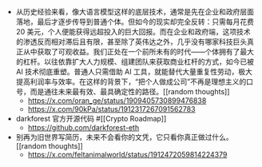 - 从历史经验来看，像大语言模型这样的底层技术，通常是先在企业和政府层面落地，最后才逐步传导到普通个体。但如今的现实却完全反转：只需每月花费 20 美元，个人便能获得远超投入的巨大回报。而在企业和政府端，这项技术的渗透反而相对滞后且有限，甚至除了英伟达之外，几乎没有哪家科技巨头真正从中获取了可观收益。我们正处在一个前所未有的时代——个体拥有了最大的杠杆。以往依靠扩大人力规模、组建团队来获取商业杠杆的方式，如今已被 AI 技术彻底重塑。普通人只需借助 AI 工具，就能替代大量重复性劳动，极大提高利润率与效率。在这样的背景下，“把个人做成公司”不再是理想主义的口号，而是通往未来最有效、最具确定性的路径。[[random thoughts]]
	- https://x.com/oran_ge/status/1909405730899476838
	- https://x.com/90kPa/status/1912317267091562783
- darkforest 官方开源代码 #[[Crypto Roadmap]]
	- https://github.com/darkforest-eth
- 别再为旧世界写简历，未来不会看你的文凭，它只看你真正做过什么。 [[random thoughts]]
	- https://x.com/feltanimalworld/status/1912472059814224379